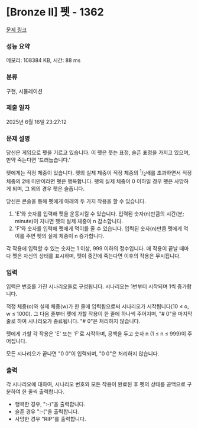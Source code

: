 # [Bronze II] 펫 - 1362 

[문제 링크](https://www.acmicpc.net/problem/1362) 

### 성능 요약

메모리: 108384 KB, 시간: 88 ms

### 분류

구현, 시뮬레이션

### 제출 일자

2025년 6월 16일 23:27:12

### 문제 설명

<p>당신은 게임으로 펫을 기르고 있습니다. 이 펫은 웃는 표정, 슬픈 표정을 가지고 있으며, 만약 죽는다면 '드러눕습니다.'</p>

<p>펫에게는 적정 체중이 있습니다. 펫의 실제 체중이 적정 체중의 <sup>1</sup>/<sub>2</sub>배를 초과하면서 적정 체중의 2배 미만이라면 펫은 행복합니다. 펫의 실제 체중이 0 이하일 경우 펫은 사망하게 되며, 그 외의 경우 펫은 슬픕니다.</p>

<p>당신은 콘솔을 통해 펫에게 아래의 두 가지 작용을 할 수 있습니다.</p>

<ol>
	<li>'E'와 숫자를 입력해 펫을 운동시킬 수 있습니다. 입력된 숫자(n)만큼의 시간(분; minute)이 지나면 펫의 실제 체중이 n 감소합니다.</li>
	<li>'F'와 숫자를 입력해 펫에게 먹이를 줄 수 있습니다. 입력된 숫자(n)만큼 펫에게 먹이를 주면 펫의 실제 체중이 n 증가합니다.</li>
</ol>

<p>각 작용에 입력할 수 있는 숫자는 1 이상, 999 이하의 정수입니다. 매 작용이 끝날 때마다 펫은 자신의 상태를 표시하며, 펫이 중간에 죽는다면 이후의 작용은 무시됩니다.</p>

### 입력 

 <p>입력은 번호를 가진 시나리오들로 구성됩니다. 시나리오는 1번부터 시작되며 1씩 증가합니다.</p>

<p>적정 체중(o)와 실제 체중(w)가 한 줄에 입력됨으로써 시나리오가 시작됩니다(10 ≤ o, w ≤ 1000). 그 다음 줄부터 펫에 가할 작용이 한 줄에 하나씩 주어지며, "# 0"을 마지막 줄로 하여 시나리오가 종료됩니다. "# 0"은 처리하지 않습니다.</p>

<p>펫에게 가할 각 작용은 'E' 또는 'F'로 시작하며, 공백을 두고 숫자 n (1 ≤ n ≤ 999)이 주어집니다.</p>

<p>모든 시나리오가 끝나면 "0 0"이 입력되며, "0 0"은 처리하지 않습니다.</p>

### 출력 

 <p>각 시나리오에 대하여, 시나리오 번호와 모든 작용이 완료된 후 펫의 상태를 공백으로 구분하여 한 줄씩 출력합니다.</p>

<ul>
	<li>행복한 경우, ":-)"을 출력합니다.</li>
	<li>슬픈 경우 ":-("을 출력합니다.</li>
	<li>사망한 경우 "RIP"를 출력합니다.</li>
</ul>

